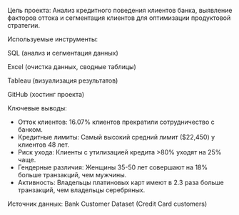 Цель проекта: Анализ кредитного поведения клиентов банка, выявление факторов оттока и сегментация клиентов для оптимизации продуктовой стратегии.

Используемые инструменты:

SQL (анализ и сегментация данных)

Excel (очистка данных, сводные таблицы)

Tableau (визуализация результатов)

GitHub (хостинг проекта)

Ключевые выводы:

-  Отток клиентов: 16.07% клиентов прекратили сотрудничество с банком.
-  Кредитные лимиты: Самый высокий средний лимит ($22,450) у клиентов 48 лет.
-  Риск ухода: Клиенты с утилизацией кредита >80% уходят на 25% чаще.
-  Гендерные различия: Женщины 35-50 лет совершают на 18% больше транзакций, чем мужчины.
-  Активность: Владельцы платиновых карт имеют в 2.3 раза больше транзакций, чем владельцы серебряных.

Источник данных: Bank Customer Dataset (Credit Card customers)
